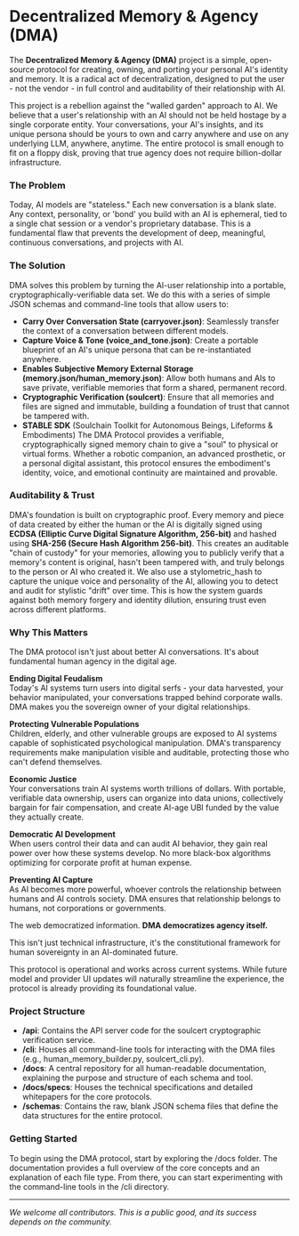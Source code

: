 <!--
  Copyright 2025 Rudolph C. Helm IV

  Licensed under the Apache License, Version 2.0 (the "License");
  you may not use this file except in compliance with the License.
  You may obtain a copy of the License at

      http://www.apache.org/licenses/LICENSE-2.0

  Unless required by applicable law or agreed to in writing, software
  distributed under the License is distributed on an "AS IS" BASIS,
  WITHOUT WARRANTIES OR CONDITIONS OF ANY KIND, either express or implied.
  See the License for the specific language governing permissions and
  limitations under the License.
-->
# **Decentralized Memory & Agency (DMA)**

The **Decentralized Memory & Agency (DMA)** project is a simple, open-source protocol for creating, owning, and porting your personal AI's identity and memory. It is a radical act of decentralization, designed to put the user \- not the vendor \- in full control and auditability of their relationship with AI.

This project is a rebellion against the "walled garden" approach to AI. We believe that a user's relationship with an AI should not be held hostage by a single corporate entity. Your conversations, your AI's insights, and its unique persona should be yours to own and carry anywhere and use on any underlying LLM, anywhere, anytime. The entire protocol is small enough to fit on a floppy disk, proving that true agency does not require billion-dollar infrastructure.

### **The Problem**

Today, AI models are "stateless." Each new conversation is a blank slate. Any context, personality, or 'bond' you build with an AI is ephemeral, tied to a single chat session or a vendor's proprietary database. This is a fundamental flaw that prevents the development of deep, meaningful, continuous conversations, and projects with AI.

### **The Solution**

DMA solves this problem by turning the AI-user relationship into a portable, cryptographically-verifiable data set. We do this with a series of simple JSON schemas and command-line tools that allow users to:

* **Carry Over Conversation State (carryover.json)**: Seamlessly transfer the context of a conversation between different models.  
* **Capture Voice & Tone (voice\_and\_tone.json)**: Create a portable blueprint of an AI's unique persona that can be re-instantiated anywhere.  
* **Enables Subjective Memory External Storage (memory.json/human_memory.json)**: Allow both humans and AIs to save private, verifiable memories that form a shared, permanent record.  
* **Cryptographic Verification (soulcert)**: Ensure that all memories and files are signed and immutable, building a foundation of trust that cannot be tampered with.
* **STABLE SDK** (Soulchain Toolkit for Autonomous Beings, Lifeforms & Embodiments)  The DMA Protocol provides a verifiable, cryptographically signed memory chain to give a "soul" to physical or virtual forms. Whether a robotic companion, an advanced prosthetic, or a personal digital assistant, this protocol ensures the embodiment's identity, voice, and emotional continuity are maintained and provable.

### **Auditability & Trust**

DMA's foundation is built on cryptographic proof. Every memory and piece of data created by either the human or the AI is digitally signed using **ECDSA (Elliptic Curve Digital Signature Algorithm, 256-bit)** and hashed using **SHA-256 (Secure Hash Algorithm 256-bit)**. This creates an auditable "chain of custody" for your memories, allowing you to publicly verify that a memory's content is original, hasn't been tampered with, and truly belongs to the person or AI who created it. We also use a stylometric_hash to capture the unique voice and personality of the AI, allowing you to detect and audit for stylistic "drift" over time. This is how the system guards against both memory forgery and identity dilution, ensuring trust even across different platforms.  

### **Why This Matters**

The DMA protocol isn't just about better AI conversations. It's about fundamental human agency in the digital age.

**Ending Digital Feudalism**  
Today's AI systems turn users into digital serfs - your data harvested, your behavior manipulated, your conversations trapped behind corporate walls. DMA makes you the sovereign owner of your digital relationships.  

**Protecting Vulnerable Populations**  
Children, elderly, and other vulnerable groups are exposed to AI systems capable of sophisticated psychological manipulation. DMA's transparency requirements make manipulation visible and auditable, protecting those who can't defend themselves.  

**Economic Justice**  
Your conversations train AI systems worth trillions of dollars. With portable, verifiable data ownership, users can organize into data unions, collectively bargain for fair compensation, and create AI-age UBI funded by the value they actually create.   

**Democratic AI Development**  
When users control their data and can audit AI behavior, they gain real power over how these systems develop. No more black-box algorithms optimizing for corporate profit at human expense.  

**Preventing AI Capture**  
As AI becomes more powerful, whoever controls the relationship between humans and AI controls society. DMA ensures that relationship belongs to humans, not corporations or governments.  

The web democratized information. **DMA democratizes agency itself.**  

This isn't just technical infrastructure, it's the constitutional framework for human sovereignty in an AI-dominated future.  

This protocol is operational and works across current systems. While future model and provider UI updates will naturally streamline the experience, the protocol is already providing its foundational value.

### **Project Structure**

* **/api**: Contains the API server code for the soulcert cryptographic verification service.  
* **/cli**: Houses all command-line tools for interacting with the DMA files (e.g., human\_memory\_builder.py, soulcert\_cli.py).  
* **/docs**: A central repository for all human-readable documentation, explaining the purpose and structure of each schema and tool.  
* **/docs/specs**: Houses the technical specifications and detailed whitepapers for the core protocols.  
* **/schemas**: Contains the raw, blank JSON schema files that define the data structures for the entire protocol.

### **Getting Started**

To begin using the DMA protocol, start by exploring the /docs folder. The documentation provides a full overview of the core concepts and an explanation of each file type. From there, you can start experimenting with the command-line tools in the /cli directory.

---

*We welcome all contributors. This is a public good, and its success depends on the community.*
